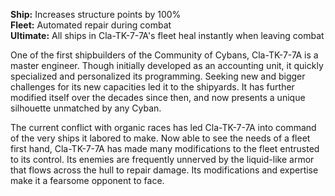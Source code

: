 **Ship:** Increases structure points by 100%  
**Fleet:** Automated repair during combat  
**Ultimate:** All ships in Cla-TK-7-7A's fleet heal instantly when leaving combat  

One of the first shipbuilders of the Community of Cybans, Cla-TK-7-7A is a master engineer.  Though initially developed as an accounting unit, it quickly specialized and personalized its programming.  Seeking new and bigger challenges for its new capacities led it to the shipyards.  It has further modified itself over the decades since then, and now presents a unique silhouette unmatched by any Cyban.

The current conflict with organic races has led Cla-TK-7-7A into command of the very ships it labored to make.  Now able to see the needs of a fleet first hand, Cla-TK-7-7A has made many modifications to the fleet entrusted to its control.  Its enemies are frequently unnerved by the liquid-like armor that flows across the hull to repair damage.  Its modifications and expertise make it a fearsome opponent to face.